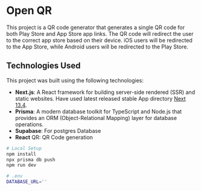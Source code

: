 # Open QR

This project is a QR code generator that generates a single QR code for both Play Store and App Store app links. The QR code will redirect the user to the correct app store based on their device. iOS users will be redirected to the App Store, while Android users will be redirected to the Play Store.

## Technologies Used
This project was built using the following technologies:

- **Next.js**: A React framework for building server-side rendered (SSR) and static websites. Have used latest released stable App directory [Next 13.4](https://nextjs.org/blog/next-13-4).
- **Prisma**: A modern database toolkit for TypeScript and Node.js that provides an ORM (Object-Relational Mapping) layer for database operations.
- **Supabase**: For postgres Database
- **React** QR: QR Code generation


```bash
# Local Setup
npm install
npx prisma db push
npm run dev
```

```bash
# .env
DATABASE_URL=''
```
